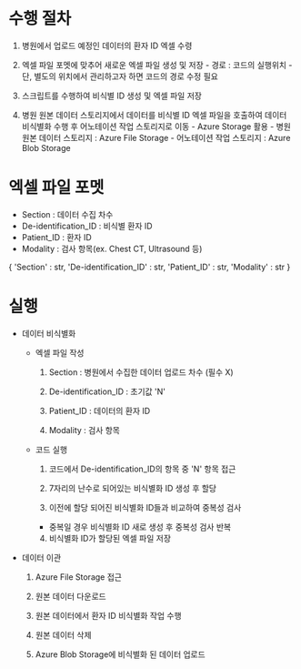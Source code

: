 # 수행 절차
  1. 병원에서 업로드 예정인 데이터의 환자 ID 엑셀 수령
  
  2. 엑셀 파일 포멧에 맞추어 새로운 엑셀 파일 생성 및 저장
    - 경로 : 코드의 실행위치
    - 단, 별도의 위치에서 관리하고자 하면 코드의 경로 수정 필요

  3. 스크립트를 수행하여 비식별 ID 생성 및 엑셀 파일 저장
 
  4. 병원 원본 데이터 스토리지에서 데이터를 비식별 ID 엑셀 파일을 호출하여 데이터 비식별화 수행 후 어노테이션 작업 스토리지로 이동
    - Azure Storage 활용
    - 병원 원본 데이터 스토리지 : Azure File Storage
    - 어노테이션 작업 스토리지 : Azure Blob Storage

# 엑셀 파일 포멧
  - Section : 데이터 수집 차수
  - De-identification_ID : 비식별 환자 ID
  - Patient_ID : 환자 ID
  - Modality : 검사 항목(ex. Chest CT, Ultrasound 등)

  {
    'Section' : str,
    'De-identification_ID' : str,
    'Patient_ID' : str,
    'Modality' : str
  }

# 실행 
  - 데이터 비식별화
    - 엑셀 파일 작성
      1) Section : 병원에서 수집한 데이터 업로드 차수 (필수 X)
      
      2) De-identification_ID : 초기값 'N'
      
      3) Patient_ID : 데이터의 환자 ID
      
      4) Modality : 검사 항목

    - 코드 실행
      1) 코드에서 De-identification_ID의 항목 중 'N' 항목 접근
      
      2) 7자리의 난수로 되어있는 비식별화 ID 생성 후 할당
      
      3) 이전에 할당 되어진 비식별화 ID들과 비교하여 중복성 검사
        - 중복일 경우 비식별화 ID 새로 생성 후 중복성 검사 반복
        
      4) 비식별화 ID가 할당된 엑셀 파일 저장
  
  - 데이터 이관
    1. Azure File Storage 접근
    
    2. 원본 데이터 다운로드
    
    3. 원본 데이터에서 환자 ID 비식별화 작업 수행
    
    4. 원본 데이터 삭제
    
    5. Azure Blob Storage에 비식별화 된 데이터 업로드
